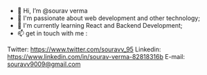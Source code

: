 - 👋 Hi, I’m @sourav verma
- 👀 I'm passionate about web development and other technology;
- 🌱 I'm currently learning React and Backend Development;
- 📫 get in touch with me :

Twitter: https://www.twitter.com/souravv_95
Linkedin: https://www.linkedin.com/in/sourav-verma-82818316b
E-mail: souravv9009@gmail.com

<!---
souravv9009/souravv9009 is a ✨ special ✨ repository because its `README.md` (this file) appears on your GitHub profile.
You can click the Preview link to take a look at your changes.
--->
